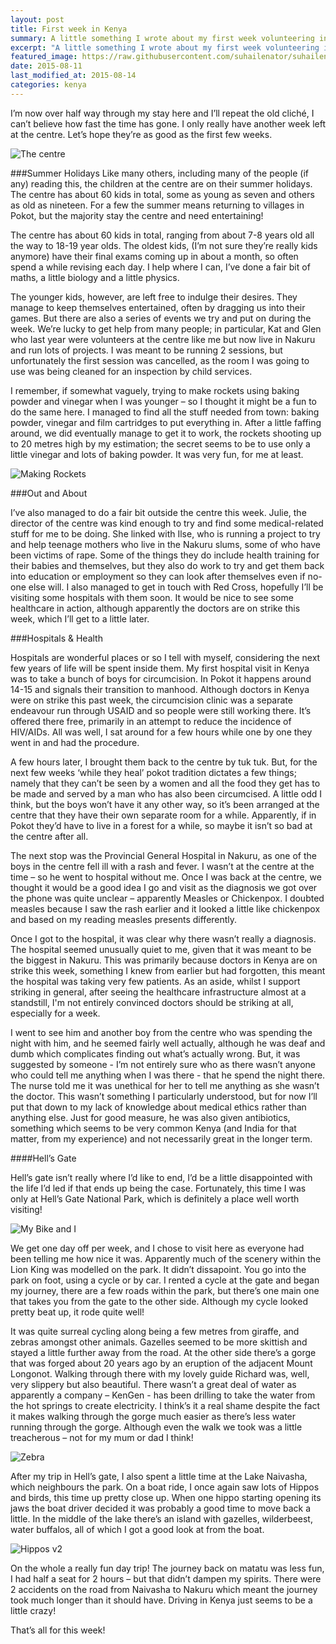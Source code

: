 ```yaml
---
layout: post
title: First week in Kenya
summary: A little something I wrote about my first week volunteering in Kenya.
excerpt: "A little something I wrote about my first week volunteering in Kenya"
featured_image: https://raw.githubusercontent.com/suhailenator/suhailenator.github.io/master/images/1.jpg
date: 2015-08-11
last_modified_at: 2015-08-14
categories: kenya
---
```

I’m now over half way through my stay here and I’ll repeat the old cliché, I can’t believe how fast the time has gone. I only really have another week left at the centre. Let’s hope they’re as good as the first few weeks. 

![The centre](https://raw.githubusercontent.com/suhailenator/suhailenator.github.io/master/images/6.jpg)

###Summer Holidays
Like many others, including many of the people (if any) reading this, the children at the centre are on their summer holidays. The centre has about 60 kids in total, some as young as seven and others as old as nineteen. For a few the summer means returning to villages in Pokot, but the majority stay the centre and need entertaining! 

The centre has about 60 kids in total, ranging from about 7-8 years old all the way to 18-19 year olds. The oldest kids, (I’m not sure they’re really kids anymore) have their final exams coming up in about a month, so often spend a while revising each day. I help where I can, I’ve done a fair bit of maths, a little biology and a little physics.

The younger kids, however, are left free to indulge their desires. They manage to keep themselves entertained, often by dragging us into their games. But there are also a series of events we try and put on during the week. We’re lucky to get help from many people; in particular, Kat and Glen who last year were volunteers at the centre like me but now live in Nakuru and run lots of projects. I was meant to be running 2 sessions, but unfortunately the first session was cancelled, as the room I was going to use was being cleaned for an inspection by child services.

I remember, if somewhat vaguely, trying to make rockets using baking powder and vinegar when I was younger – so I thought it might be a fun to do the same here. I managed to find all the stuff needed from town: baking powder, vinegar and film cartridges to put everything in. After a little faffing around, we did eventually manage to get it to work, the rockets shooting up to 20 metres high by my estimation; the secret seems to be to use only a little vinegar and lots of baking powder. It was very fun, for me at least.

![Making Rockets](https://raw.githubusercontent.com/suhailenator/suhailenator.github.io/master/images/7.jpg)  

###Out and About

I’ve also managed to do a fair bit outside the centre this week. Julie, the director of the centre was kind enough to try and find some medical-related stuff for me to be doing. She linked with Ilse, who is running a project to try and help teenage mothers who live in the Nakuru slums, some of who have been victims of rape. Some of the things they do include health training for their babies and themselves, but they also do work to try and get them back into education or employment so they can look after themselves even if no-one else will. I also managed to get in touch with Red Cross, hopefully I’ll be visiting some hospitals with them soon. It would be nice to see some healthcare in action, although apparently the doctors are on strike this week, which I’ll get to a little later. 

###Hospitals & Health

Hospitals are wonderful places or so I tell with myself, considering the next few years of life will be spent inside them. My first hospital visit in Kenya was to take a bunch of boys for circumcision. In Pokot it happens around 14-15 and signals their transition to manhood. Although doctors in Kenya were on strike this past week, the circumcision clinic was a separate endeavour run through USAID and so people were still working there. It’s offered there free, primarily in an attempt to reduce the incidence of HIV/AIDs. All was well, I sat around for a few hours while one by one they went in and had the procedure.

A few hours later, I brought them back to the centre by tuk tuk. But, for the next few weeks ‘while they heal’ pokot tradition dictates a few things; namely that they can’t be seen by a women and all the food they get has to be made and served by a man who has also been circumcised. A little odd I think, but the boys won’t have it any other way, so it’s been arranged at the centre that they have their own separate room for a while. Apparently, if in Pokot they’d have to live in a forest for a while, so maybe it isn’t so bad at the centre after all.

The next stop was the Provincial General Hospital in Nakuru, as one of the boys in the centre fell ill with a rash and fever. I wasn’t at the centre at the time – so he went to hospital without me. Once I was back at the centre, we thought it would be a good idea I go and visit as the diagnosis we got over the phone was quite unclear – apparently Measles or Chickenpox. I doubted measles because I saw the rash earlier and it looked a little like chickenpox and based on my reading measles presents differently. 

Once I got to the hospital, it was clear why there wasn’t really a diagnosis. The hospital seemed unusually quiet to me, given that it was meant to be the biggest in Nakuru. This was primarily because doctors in Kenya are on strike this week, something I knew from earlier but had forgotten, this meant the hospital was taking very few patients. As an aside, whilst I support striking in general, after seeing the healthcare infrastructure almost at a standstill, I'm not entirely convinced doctors should be striking at all, especially for a week.

I went to see him and another boy from the centre who was spending the night with him, and he seemed fairly well actually, although he was deaf and dumb which complicates finding out what’s actually wrong. But, it was suggested by someone - I’m not entirely sure who as there wasn’t anyone who could tell me anything when I was there - that he spend the night there. 
The nurse told me it was unethical for her to tell me anything as she wasn’t the doctor. This wasn’t something I particularly understood, but for now I’ll put that down to my lack of knowledge about medical ethics rather than anything else. Just for good measure, he was also given antibiotics, something which seems to be very common Kenya (and India for that matter, from my experience) and not necessarily great in the longer term.

####Hell’s Gate 

Hell’s gate isn’t really where I’d like to end, I’d be a little disappointed with the life I’d led if that ends up being the case. Fortunately, this time I was only at Hell’s Gate National Park, which is definitely a place well worth visiting! 

![My Bike and I](https://raw.githubusercontent.com/suhailenator/suhailenator.github.io/master/images/8.jpg)

We get one day off per week, and I chose to visit here as everyone had been telling me how nice it was. Apparently much of the scenery within the Lion King was modelled on	 the park. It didn’t dissapoint. You go into the park on foot, using a cycle or by car. I rented a cycle at the gate and began my journey, there are a few roads within the park, but there’s one main one that takes you from the gate to the other side. Although my cycle looked pretty beat up, it rode quite well!

It was quite surreal cycling along being a few metres from giraffe, and zebras amongst other animals. Gazelles seemed to be more skittish and stayed a little further away from the road. At the other side there’s a gorge that was forged about 20 years ago by an eruption of the adjacent Mount Longonot. Walking through there with my lovely guide Richard was, well, very slippery but also beautiful. There wasn’t a great deal of water as apparently a company – KenGen - has been drilling to take the water from the hot springs to create electricity. I think’s it a real shame despite the fact it makes walking through the gorge much easier as there’s less water running through the gorge. Although even the walk we took was a little treacherous – not for my mum or dad I think!

![Zebra](https://raw.githubusercontent.com/suhailenator/suhailenator.github.io/master/images/9.jpg)

After my trip in Hell’s gate, I also spent a little time at the Lake Naivasha, which neighbours the park. On a boat ride, I once again saw lots of Hippos and birds, this time up pretty close up. When one hippo starting opening its jaws the boat driver decided it was probably a good time to move back a little. In the middle of the lake there’s an island with gazelles, wilderbeest, water buffalos, all of which I got a good look at from the boat. 

![Hippos v2](https://raw.githubusercontent.com/suhailenator/suhailenator.github.io/master/images/10.jpg)

On the whole a really fun day trip! The journey back on matatu was less fun, I had half a seat for 2 hours – but that didn’t dampen my spirits. There were 2 accidents on the road from Naivasha to Nakuru which meant the journey took much longer than it should have. Driving in Kenya just seems to be a little crazy!

That’s all for this week!

